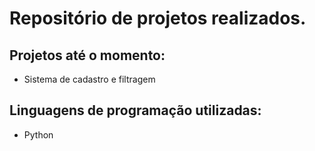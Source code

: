 # Repositório de projetos realizados.

## Projetos até o momento:
- Sistema de cadastro e filtragem

## Linguagens de programação utilizadas:
- Python
